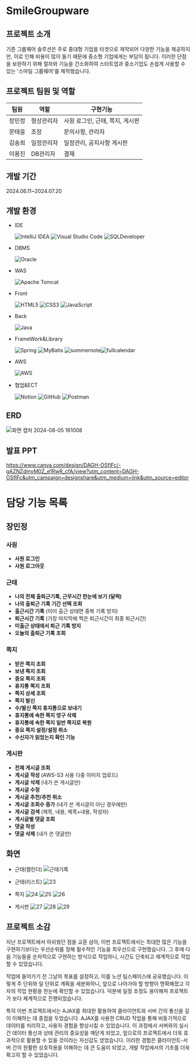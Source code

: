 # SmileGroupware
## 프로젝트 소개
기존 그룹웨어 솔루션은 주로 중대형 기업을 타겟으로 제작되어 다양한 기능을 제공하지만, 이로 인해 비용이 많이 들기 때문에 중소형 기업에게는 부담이 됩니다. 이러한 단점을 보완하기 위해 절차와 기능을 간소화하여 스타트업과 중소기업도 손쉽게 사용할 수 있는 '스마일 그룹웨어'를 제작했습니다.

## 프로젝트 팀원 및 역할

| 팀원   | 역할       | 구현기능                                    |
|--------|------------|---------------------------------------------|
| 장민정 | 형상관리자 | 사원 로그인, 근태, 쪽지, 게시판                |
| 문태웅 | 조장       | 문의사항, 관리자|
| 김송희 | 일정관리자 | 일정관리, 공지사항 게시판           |
| 이용진 | DB관리자   |       결재                                      |


## 개발 기간
2024.06.11~2024.07.20

## 개발 환경
- IDE
  
  ![IntelliJ IDEA](https://img.shields.io/badge/IntelliJIDEA-000000.svg?style=for-the-badge&logo=intellij-idea&logoColor=white)
![Visual Studio Code](https://img.shields.io/badge/Visual%20Studio%20Code-0078d7.svg?style=for-the-badge&logo=visual-studio-code&logoColor=white)
![SQLDeveloper](https://img.shields.io/badge/SQL%20Developer-FF6F00.svg?style=for-the-badge&logo=oracle&logoColor=white
)
- DBMS
  
   ![Oracle](https://img.shields.io/badge/Oracle-F80000?style=for-the-badge&logo=oracle&logoColor=white)

- WAS
  
  ![Apache Tomcat](https://img.shields.io/badge/apache%20tomcat-%23F8DC75.svg?style=for-the-badge&logo=apache-tomcat&logoColor=black)

- Front

   ![HTML5](https://img.shields.io/badge/html5-%23E34F26.svg?style=for-the-badge&logo=html5&logoColor=white)
  ![CSS3](https://img.shields.io/badge/css3-%231572B6.svg?style=for-the-badge&logo=css3&logoColor=white)
  ![JavaScript](https://img.shields.io/badge/javascript-%23323330.svg?style=for-the-badge&logo=javascript&logoColor=%23F7DF1E)


- Back
  
  ![Java](https://img.shields.io/badge/java-%23ED8B00.svg?style=for-the-badge&logo=openjdk&logoColor=white)

- FrameWork&Library
  
  ![Spring](https://img.shields.io/badge/springboot-6DB33F?style=for-the-badge&logo=springboot&logoColor=white)
  ![MyBatis](https://img.shields.io/badge/MyBatis-B4172C.svg?style=for-the-badge&logo=mybatis&logoColor=white)
  ![summernote](https://img.shields.io/badge/Summernote-f3f3f3.svg?style=for-the-badge&logo=summernote&logoColor=black
  )![fullcalendar](https://img.shields.io/badge/FullCalendar-007bff.svg?style=for-the-badge&logo=fullcalendar&logoColor=white
  )

- AWS
 
  ![AWS](https://img.shields.io/badge/AWS%20S3-%23FF9900.svg?style=for-the-badge&logo=amazon-aws&logoColor=white
  )

- 협업&ECT

  ![Notion](https://img.shields.io/badge/Notion-%23000000.svg?style=for-the-badge&logo=notion&logoColor=white)
  ![GitHub](https://img.shields.io/badge/github-%23121011.svg?style=for-the-badge&logo=github&logoColor=white)
  ![Postman](https://img.shields.io/badge/Postman-FF6C37?style=for-the-badge&logo=postman&logoColor=white)



## ERD

![화면 캡처 2024-08-05 161008](https://github.com/user-attachments/assets/44f81fad-b541-434f-ac7b-c29b4f9b9a50)


## 발표 PPT
https://www.canva.com/design/DAGH-OSfIFc/-gAZNZdmyM0Z_e1RwR_cfA/view?utm_content=DAGH-OSfIFc&utm_campaign=designshare&utm_medium=link&utm_source=editor

# 담당 기능 목록

## 장민정

### 사원
- **사원 로그인**
- **사원 로그아웃**

### 근태
- **나의 전체 출퇴근기록, 근무시간 한눈에 보기 (달력)**
- **나의 출퇴근 기록 기간 선택 조회**
- **출근시간 기록** (이미 출근 상태면 중복 기록 방지)
- **퇴근시간 기록** (가장 마지막에 찍은 퇴근시간이 최종 퇴근시간)
- **미출근 상태에서 퇴근 기록 방지**
- **오늘의 출퇴근 기록 조회**

### 쪽지
- **받은 쪽지 조회**
- **보낸 쪽지 조회**
- **중요 쪽지 조회**
- **휴지통 쪽지 조회**
- **쪽지 상세 조회**
- **쪽지 발신**
- **수/발신 쪽지 휴지통으로 보내기**
- **휴지통에 속한 쪽지 영구 삭제**
- **휴지통에 속한 쪽지 일반 쪽지로 복원**
- **중요 쪽지 설정/설정 취소**
- **수신자가 읽었는지 확인 기능**

### 게시판
- **전체 게시글 조회**
- **게시글 작성** (AWS-S3 사용 다중 이미지 업로드)
- **게시글 삭제** (내가 쓴 게시글만)
- **게시글 수정**
- **게시글 추천/추천 취소**
- **게시글 조회수 증가** (내가 쓴 게시글이 아닌 경우에만)
- **게시글 검색** (제목, 내용, 제목+내용, 작성자)
- **게시글별 댓글 조회**
- **댓글 작성**
- **댓글 삭제** (내가 쓴 댓글만)


## 화면
- 근태(캘린더)
![근태기록](https://github.com/user-attachments/assets/f785cd72-15ed-4f5d-a837-4338a429bf28)
- 근태(리스트)
 ![23](https://github.com/user-attachments/assets/cf100ea8-c9c8-4b3c-b739-a3d9e84ceab5)
  
- 쪽지
 ![24](https://github.com/user-attachments/assets/65872916-18f5-4f23-a940-73c267eb1d0b)
 ![25](https://github.com/user-attachments/assets/4c17b50c-26ad-4bec-8aaa-07c79a274ed8)
 ![26](https://github.com/user-attachments/assets/6ee3ab3a-5e35-47d5-af15-a5dbe63be8a6)

 - 게시판
    ![27](https://github.com/user-attachments/assets/b2b0341f-2609-42ae-a91b-28c7b98db314)
    ![28](https://github.com/user-attachments/assets/b9d47473-1ad0-4bdf-a391-4a823c32c87f)
    ![29](https://github.com/user-attachments/assets/2bb4a1d8-bcf4-4545-b82a-e06527557ea2)

## 프로젝트 소감
지난 프로젝트에서 아쉬웠던 점을 교훈 삼아, 이번 프로젝트에서는 최대한 많은 기능을 구현하기보다는 우선순위를 정해 필수적인 기능을 최우선으로 구현했습니다. 그 후에 다음 기능들을 순차적으로 구현하는 방식으로 작업하니, 시간도 단축되고 체계적으로 작업할 수 있었습니다.</br>

 작업에 들어가기 전 그날의 목표를 설정하고, 이를 노션 팀스페이스에 공유했습니다. 이렇게 주 단위와 일 단위로 계획을 세분화하니, 앞으로 나아가야 할 방향이 명확해졌고 각자의 작업 현황을 한눈에 확인할 수 있었습니다. 덕분에 일정 조정도 용이해져 프로젝트가 보다 체계적으로 진행되었습니다.</br>

 특히 이번 프로젝트에서는 AJAX를 최대한 활용하여 클라이언트와 서버 간의 통신을 깊이 이해하는 데 중점을 두었습니다. AJAX를 사용한 CRUD 작업을 통해 비동기적으로 데이터를 처리하고, 사용자 경험을 향상시킬 수 있었습니다. 이 과정에서 서버와의 실시간 데이터 통신과 상태 관리의 중요성을 깨닫게 되었고, 앞으로의 프로젝트에서 더욱 효과적으로 활용할 수 있을 것이라는 자신감도 얻었습니다. 이러한 경험은 클라이언트-서버 간의 원활한 상호작용을 이해하는 데 큰 도움이 되었고, 개발 작업에서의 기초를 더욱 확고히 할 수 있었습니다.
